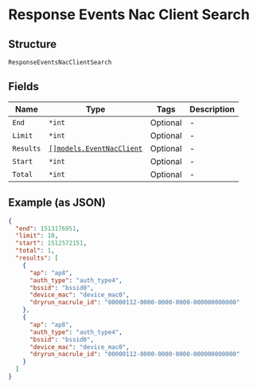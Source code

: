 
# Response Events Nac Client Search

## Structure

`ResponseEventsNacClientSearch`

## Fields

| Name | Type | Tags | Description |
|  --- | --- | --- | --- |
| `End` | `*int` | Optional | - |
| `Limit` | `*int` | Optional | - |
| `Results` | [`[]models.EventNacClient`](../../doc/models/event-nac-client.md) | Optional | - |
| `Start` | `*int` | Optional | - |
| `Total` | `*int` | Optional | - |

## Example (as JSON)

```json
{
  "end": 1513176951,
  "limit": 10,
  "start": 1512572151,
  "total": 1,
  "results": [
    {
      "ap": "ap8",
      "auth_type": "auth_type4",
      "bssid": "bssid0",
      "device_mac": "device_mac0",
      "dryrun_nacrule_id": "00000112-0000-0000-0000-000000000000"
    },
    {
      "ap": "ap8",
      "auth_type": "auth_type4",
      "bssid": "bssid0",
      "device_mac": "device_mac0",
      "dryrun_nacrule_id": "00000112-0000-0000-0000-000000000000"
    }
  ]
}
```

